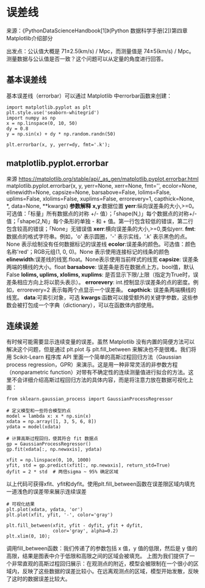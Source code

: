 # 误差线
来源：《PythonDataScienceHandbook[1]》(Python 数据科学手册[2])第四章Matplotlib介绍部分

出发点：公认值大概是 71±2.5(km/s) / Mpc，而测量值是 74±5(km/s) / Mpc。测量数据与公认值是否一致？这个问题可以从定量的角度进行回答。

## 基本误差线
基本误差线（errorbar）可以通过 Matplotlib 中errorbar函数来创建：
```
import matplotlib.pyplot as plt
plt.style.use('seaborn-whitegrid')
import numpy as np
x = np.linspace(0, 10, 50)
dy = 0.8
y = np.sin(x) + dy * np.random.randn(50)

plt.errorbar(x, y, yerr=dy, fmt='.k');
```
## matplotlib.pyplot.errorbar
来源 https://matplotlib.org/stable/api/_as_gen/matplotlib.pyplot.errorbar.html
matplotlib.pyplot.errorbar(x, y, yerr=None, xerr=None, fmt='', ecolor=None, elinewidth=None, capsize=None, barsabove=False, lolims=False, uplims=False, xlolims=False, xuplims=False, errorevery=1, capthick=None, *, data=None, **kwargs)
**参数解释**
**x,y**:数据位置
**yerr**:纵向误差条的大小,>=0。可选值：「标量」所有数据点的对称 +/- 值）；「shape(N,)」每个数据点的对称+/-值；「shape(2,N)」每个条形的单独 - 和 + 值。第一行包含较低的错误，第二行包含较高的错误；「None」无错误值
**xerr**:横向误差条的大小,>=0,类似yerr.
**fmt**:数据点的格式字符串。例如，'o' 表示圆圈，'-' 表示实线，'.k' 表示黑色的点。None 表示绘制没有任何数据标记的误差线
**ecolor**:误差条的颜色。可选值：颜色名称'red'；RGB元组(1, 0, 0)。None 表示使用连接标记的线条的颜色
**elinewidth**:误差线的线宽.float。None表示使用当前样式的线宽
**capsize**: 误差条两端的横线的大小。float
**barsabove**: 误差条是否在数据点上方。bool值，默认False
**lolims, uplims, xlolims, xuplims**: 是否显示下限/上限（指定为True时，误差条相应方向上将以箭头表示）。
**errorevery**: int.控制显示误差条的点的密度。例如，errorevery=2 表示每两个点显示一个误差条。
**capthick**: 误差条两端横线的线宽。
**data**:可索引对象，可选
**kwargs**:函数可以接受额外的关键字参数，这些参数会被打包成一个字典（dictionary），可以在函数体内部使用。

## 连续误差
有时候可能需要显示连续变量的误差。虽然 Matplotlib 没有内置的简便方法可以解决这个问题，但是通过 plt.plot 与 plt.fill_between 来解决也不是很难。我们将用 Scikit-Learn 程序库 API 里面一个简单的高斯过程回归方法（Gaussian process regression，GPR）来演示。这是用一种非常灵活的非参数方程（nonparametric function）对带有不确定性的连续测量值进行拟合的方法。这里不会详细介绍高斯过程回归方法的具体内容，而是将注意力放在数据可视化上面：
```
from sklearn.gaussian_process import GaussianProcessRegressor

# 定义模型和一些符合模型的点
model = lambda x: x * np.sin(x)
xdata = np.array([1, 3, 5, 6, 8])
ydata = model(xdata)

# 计算高斯过程回归，使其符合 fit 数据点
gp = GaussianProcessRegressor()
gp.fit(xdata[:, np.newaxis], ydata)

xfit = np.linspace(0, 10, 1000)
yfit, std = gp.predict(xfit[:, np.newaxis], return_std=True)
dyfit = 2 * std  # 两倍sigma ~ 95% 确定区域
```
以上代码可获得xfit、yfit和dyfit。使用plt.fill_between函数在误差限区域内填充一道浅色的误差带来展示连续误差
```
# 可视化结果
plt.plot(xdata, ydata, 'or')
plt.plot(xfit, yfit, '-', color='gray')

plt.fill_between(xfit, yfit - dyfit, yfit + dyfit,
                 color='gray', alpha=0.2)
plt.xlim(0, 10);
```
调用fill_between函数：我们传递了的参数包括 x 值，y 值的低限，然后是 y 值的高限，结果是图表中介于低限和高限之间的区域会被填充。
上图为我们提供了一个非常直观的高斯过程回归展示：在观测点的附近，模型会被限制在一个很小的区域内，反映了这些数据的误差比较小。在远离观测点的区域，模型开始发散，反映了这时的数据误差比较大。